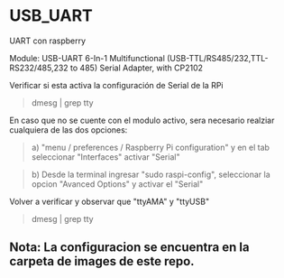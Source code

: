 # USB_UART
UART con raspberry

Module: USB-UART 6-In-1 Multifunctional (USB-TTL/RS485/232,TTL-RS232/485,232 to 485) Serial Adapter, with CP2102

Verificar si esta activa la configuración de Serial de la RPi
> dmesg | grep tty

En caso que no se cuente con el modulo activo, sera necesario realziar cualquiera de las dos opciones:
> a) "menu / preferences / Raspberry Pi configuration" y en el tab seleccionar "Interfaces" activar "Serial"

> b) Desde la terminal ingresar "sudo raspi-config", seleccionar la opcion "Avanced Options" y activar el "Serial"

Volver a verificar y observar que "ttyAMA" y "ttyUSB"
> dmesg | grep tty

## Nota: La configuracion se encuentra en la carpeta de images de este repo.
